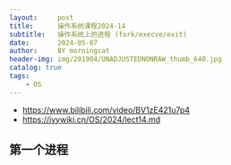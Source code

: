 ```yaml
---
layout:     post
title:      操作系统课程2024-14
subtitle:   操作系统上的进程 (fork/execve/exit) 
date:       2024-05-07
author:     BY morningcat
header-img: img/201904/UNADJUSTEDNONRAW_thumb_640.jpg
catalog: true
tags:
    - OS
---
```


- https://www.bilibili.com/video/BV1zE421u7p4
- https://jyywiki.cn/OS/2024/lect14.md


## 第一个进程



